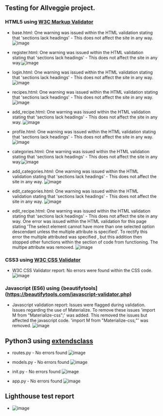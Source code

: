 ## Testing for Allveggie project.

### HTML5 using [W3C Markup Validator](https://validator.w3.org/images/w3c.png)

* base.html: One warning was issued within the HTML validation stating that 'sections lack headings' - This does not affect the site in any way. ![image](https://user-images.githubusercontent.com/95102264/179354173-38a2867b-72b4-482e-b73b-0d1a11494069.png)

*  register.html: One warning was issued within the HTML validation stating that 'sections lack headings' - This does not affect the site in any way.![image](https://user-images.githubusercontent.com/95102264/179745224-222c1d2a-65e5-4b69-a1ec-112a91533726.png)

* login.html: One warning was issued within the HTML validation stating that 'sections lack headings' - This does not affect the site in any way. ![image](https://user-images.githubusercontent.com/95102264/179746315-3a0642f2-c7ac-4462-a015-5b0810d9547c.png)

* recipes.html: One warning was issued within the HTML validation stating that 'sections lack headings' - This does not affect the site in any way. ![image](https://user-images.githubusercontent.com/95102264/179747099-06826322-5a06-4232-b698-9cc1bcaf1f21.png)

* add_recipe.html: One warning was issued within the HTML validation stating that 'sections lack headings' - This does not affect the site in any way. ![image](https://user-images.githubusercontent.com/95102264/179749530-12fd897f-414b-4cf4-a561-55e6bd9cd546.png)

* profile.html: One warning was issued within the HTML validation stating that 'sections lack headings' - This does not affect the site in any way. ![image](https://user-images.githubusercontent.com/95102264/179750230-fb4f0cf6-703a-45c7-bd77-5803b50db498.png) 

* categories.html: One warning was issued within the HTML validation stating that 'sections lack headings' - This does not affect the site in any way.![image](https://user-images.githubusercontent.com/95102264/179750712-f5c3e097-293f-4680-ab26-72735b23cd7f.png)

* add_categories.html: One warning was issued within the HTML validation stating that 'sections lack headings' - This does not affect the site in any way. ![image](https://user-images.githubusercontent.com/95102264/179751147-51432085-ca47-4990-bdc8-51e5a592b56d.png)

* edit_categories.html: One warning was issued within the HTML validation stating that 'sections lack headings' - This does not affect the site in any way. ![image](https://user-images.githubusercontent.com/95102264/179751574-b3d1959c-abce-4b5b-ab23-a239b3236546.png)

* edit_recipe.html: One warning was issued within the HTML validation stating that 'sections lack headings' - This does not affect the site in any way. One error was issued within the HTML validation for this page stating 'The select element cannot have more than one selected option descendant unless the multiple attribute is specified'. To rectify this error the multiple attributed was specified , but this addition then stopped other functions within the section of code from functioning. The multipe attribute was removed. ![image](https://user-images.githubusercontent.com/95102264/179754214-2827ae71-fcf3-4001-8fd6-e5872e430d71.png)

### CSS3 using [W3C CSS Validator](http://www.w3.org/)

* W3C CSS Validator report: No errors were found within the CSS code. ![image](https://user-images.githubusercontent.com/95102264/179354388-d5c0a6b4-3e52-48cc-9529-2a7684eacc80.png)

### Javascript (ES6) using {beautifytools](https://beautifytools.com/javascript-validator.php)

* Javascript validation report: Issues were flagged during validation. Issues regarding the use of Materialize. To remove these issues 'import M from "Materialize-css";' was added. This removed the issues but affected the javascript code. 'import M from "Materialize-css;"' was removed. ![image](https://user-images.githubusercontent.com/95102264/179763631-8b5458ae-17c8-418b-9dae-c66a8018b536.png)

## Python3 using [extendsclass](https://extendsclass.com/)

* routes.py - No errors found ![image](https://user-images.githubusercontent.com/95102264/179364358-f3c36a6d-b53a-4d4b-a59f-d399ad95541f.png)

* models.py - No errors found ![image](https://user-images.githubusercontent.com/95102264/179364553-6ddd5ba7-e2a3-4454-ab2f-e22a749c9380.png)

* init.py - No errors found ![image](https://user-images.githubusercontent.com/95102264/179364518-087a782b-120d-4e08-ba6a-94fd926ac850.png)

* app.py - No errors found ![image](https://user-images.githubusercontent.com/95102264/179364597-23c87f18-8a29-4849-bd26-58436fd8dde9.png)

## Lighthouse test report

* ![image](https://user-images.githubusercontent.com/95102264/179740012-21e971ff-15ce-46c1-a0a2-7954257535ff.png)